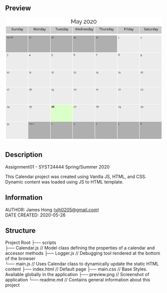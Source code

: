 ## Preview
![alt text](https://github.com/jamesyjh/calendar/blob/master/preview.png?raw=true)<br />

## Description

Assignment01 - SYST24444 Spring/Summer 2020

This Calendar project was created using Vanilla JS, HTML, and CSS.<br />
Dynamic content was loaded using JS to HTML template.

## Information
AUTHOR: James Hong (yjh0205@gmail.com)<br />
DATE CREATED: 2020-05-26


## Structure
 Project Root
     ├── scripts             
         ├── Calendar.js    // Model class defining the properties of a calendar and accessor methods
         ├── Logger.js      // Debugging tool rendered at the bottom of the browser  
         └── main.js        // Uses Calendar class to dynamically update the static HTML content
     ├── index.html         // Default page
     ├── main.css           // Base Styles. Available globally in the application
     ├── preview.png        // Screenshot of application 
     └── readme.md          // Contains general information about this project





